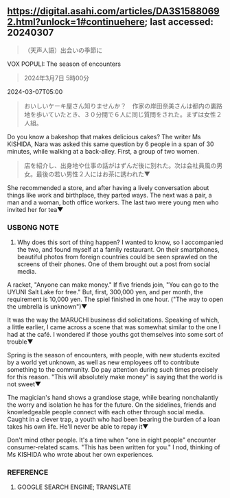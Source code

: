 ## https://digital.asahi.com/articles/DA3S15880692.html?unlock=1#continuehere; last accessed: 20240307

> （天声人語）出会いの季節に

VOX POPULI: The season of encounters

> 2024年3月7日 5時00分

2024-03-07T05:00

> おいしいケーキ屋さん知りませんか？　作家の岸田奈美さんは都内の裏路地を歩いていたとき、３０分間で６人に同じ質問をされた。まずは女性２人組。

Do you know a bakeshop that makes delicious cakes? The writer Ms KISHIDA, Nara was asked this same question by 6 people in a span of 30 minutes, while walking at a back-alley. First, a group of two women.

> 店を紹介し、出身地や仕事の話がはずんだ後に別れた。次は会社員風の男女。最後の若い男性２人にはお茶に誘われた▼

She recommended a store, and after having a lively conversation about things like work and birthplace, they parted ways. The next was a pair, a man and a woman, both office workers. The last two were young men who invited her for tea▼

### USBONG NOTE

1) Why does this sort of thing happen? I wanted to know, so I accompanied the two, and found myself at a family restaurant. On their smartphones, beautiful photos from foreign countries could be seen sprawled on the screens of their phones. One of them brought out a post from social media.

A racket, "Anyone can make money." If five friends join, "You can go to the UYUNI Salt Lake for free." But, first, 300,000 yen, and per month, the requirement is 10,000 yen. The spiel finished in one hour. ("The way to open the umbrella is unknown")▼

It was the way the MARUCHI business did solicitations. Speaking of which, a little earlier, I came across a scene that was somewhat similar to the one I had at the café. I wondered if those youths got themselves into some sort of trouble▼

Spring is the season of encounters, with people, with new students excited by a world yet unknown, as well as new employees off to contribute something to the community. Do pay attention during such times precisely for this reason. "This will absolutely make money" is saying that the world is not sweet▼

The magician's hand shows a grandiose stage, while bearing nonchalantly the worry and isolation he has for the future. On the sidelines, friends and knowledgeable people connect with each other through social media. Caught in a clever trap, a youth who had been bearing the burden of a loan takes his own life. He'll never be able to repay it▼

Don't mind other people. It's a time when "one in eight people" encounter consumer-related scams. "This has been written for you." I nod, thinking of Ms KISHIDA who wrote about her own experiences.

### REFERENCE

1) GOOGLE SEARCH ENGINE; TRANSLATE
